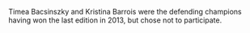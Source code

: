 Timea Bacsinszky and Kristina Barrois were the defending champions having won the last edition in 2013, but chose not to participate.
